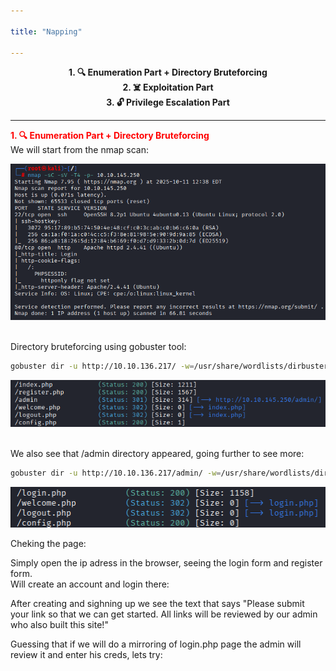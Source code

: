 ```yaml
---

title: "Napping"

---
```

<center>
<strong>1. 🔍 Enumeration Part + Directory Bruteforcing</strong><br> 
<strong>2. ☠️ Exploitation Part</strong><br>
<strong>3. 🔓 Privilege Escalation Part</strong>
</center>

---

<span style="color:red"><strong>1. 🔍 Enumeration Part + Directory Bruteforcing</strong></span><br>
We will start from the nmap scan:
<center>
<img src="./images/nmap_napping.png"> 
</center><br>

Directory bruteforcing using gobuster tool:<br>
```bash
gobuster dir -u http://10.10.136.217/ -w=/usr/share/wordlists/dirbuster/directory-list-lowercase-2.3-medium.txt -x php
```
<center>
<img src="./images/gobuster_napping.png">
</center><br>

We also see that /admin directory appeared, going further to see more:<br>
```bash
gobuster dir -u http://10.10.136.217/admin/ -w=/usr/share/wordlists/dirbuster/directory-list-lowercase-2.3-medium.txt -x php
```
<center>
<img src="./images/gobuster_admin_napping.png"> 
</center>

Cheking the page:<br>

Simply open the ip adress in the browser, seeing the login form and register form.<br>
Will create an account and login there:<br>

After creating and sighning up we see the text that says "Please submit your link so that we can get started.
All links will be reviewed by our admin who also built this site!"<br>

Guessing that if we will do a mirroring of login.php page the admin will review it and enter his creds, lets try:<br>


